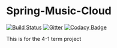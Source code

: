 # Spring-Music-Cloud

[![Build Status](https://travis-ci.org/pnu-004-team4/team04.svg?branch=master)](https://travis-ci.org/pnu-004-team4/team04) [![Gitter](https://badges.gitter.im/spring-music-cloud/community.svg)](https://gitter.im/spring-music-cloud/community?utm_source=badge&utm_medium=badge&utm_campaign=pr-badge) [![Codacy Badge](https://api.codacy.com/project/badge/Grade/80afc2fea06041008e6285b5da51925e)](https://www.codacy.com/app/pnu-004-team4/team04?utm_source=github.com&amp;utm_medium=referral&amp;utm_content=pnu-004-team4/team04&amp;utm_campaign=Badge_Grade)

This is for the 4-1 term project
